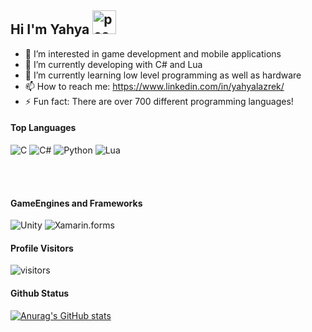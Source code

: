 ## Hi I'm Yahya <img src="https://user-images.githubusercontent.com/63449913/132380065-34375a57-79c1-4692-bc56-47d146ee0583.gif" width="38px" alt="peace">

- 👀 I’m interested in game development and mobile applications
- 🔭 I’m currently developing with C# and Lua
- 🌱 I’m currently learning low level programming as well as hardware
- 📫 How to reach me: https://www.linkedin.com/in/yahyalazrek/
- ⚡ Fun fact: There are over 700 different programming languages!

#### Top Languages

![C](https://img.shields.io/badge/c-%2300599C.svg?style=for-the-badge&logo=c&logoColor=white)
![C#](https://img.shields.io/badge/-Csharp-blueviolet?style=for-the-badge&logo=csharp&logoColor=white)
![Python](https://img.shields.io/badge/python-%2314354C.svg?style=for-the-badge&logo=python&logoColor=white)
![Lua](https://img.shields.io/badge/-Lua-informational?style=for-the-badge&logo=lua&logoColor=white)

<br />
<br />

#### GameEngines and Frameworks

![Unity](https://img.shields.io/badge/Unity-lightgrey?style=for-the-badge&logo=unity&logoColor=white)
![Xamarin.forms](https://img.shields.io/badge/Xamarin.Forms-blue?style=for-the-badge&logo=xamarin&logoColor=white)

#### Profile Visitors
![visitors](https://visitor-badge.glitch.me/badge?page_id=UUinc.UUinc)

#### Github Status
[![Anurag's GitHub stats](https://github-readme-stats.vercel.app/api?username=UUinc&theme=tokyonight)](https://github.com/anuraghazra/github-readme-stats)
